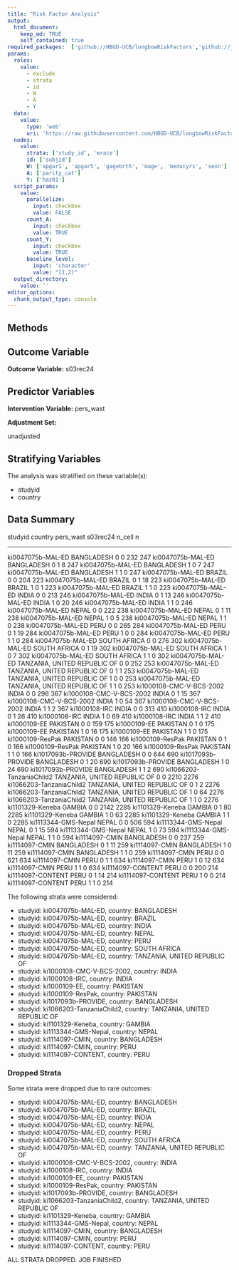 ```yaml
---
title: "Risk Factor Analysis"
output: 
  html_document:
    keep_md: TRUE
    self_contained: true
required_packages:  ['github://HBGD-UCB/longbowRiskFactors','github://jeremyrcoyle/skimr@vector_types', 'github://tlverse/delayed']
params:
  roles:
    value:
      - exclude
      - strata
      - id
      - W
      - A
      - Y
  data: 
    value: 
      type: 'web'
      uri: 'https://raw.githubusercontent.com/HBGD-UCB/longbowRiskFactors/master/inst/sample_data/birthwt_data.rdata'
  nodes:
    value:
      strata: ['study_id', 'mrace']
      id: ['subjid']
      W: ['apgar1', 'apgar5', 'gagebrth', 'mage', 'meducyrs', 'sexn']
      A: ['parity_cat']
      Y: ['haz01']
  script_params:
    value:
      parallelize:
        input: checkbox
        value: FALSE
      count_A:
        input: checkbox
        value: TRUE
      count_Y:
        input: checkbox
        value: TRUE        
      baseline_level:
        input: 'character'
        value: "[1,2)"
  output_directory:
    value: ''
editor_options: 
  chunk_output_type: console
---
```








## Methods
## Outcome Variable

**Outcome Variable:** s03rec24

## Predictor Variables

**Intervention Variable:** pers_wast

**Adjustment Set:**

unadjusted

## Stratifying Variables

The analysis was stratified on these variable(s):

* studyid
* country

## Data Summary

studyid                    country                        pers_wast    s03rec24   n_cell      n
-------------------------  -----------------------------  ----------  ---------  -------  -----
ki0047075b-MAL-ED          BANGLADESH                     0                   0      232    247
ki0047075b-MAL-ED          BANGLADESH                     0                   1        8    247
ki0047075b-MAL-ED          BANGLADESH                     1                   0        7    247
ki0047075b-MAL-ED          BANGLADESH                     1                   1        0    247
ki0047075b-MAL-ED          BRAZIL                         0                   0      204    223
ki0047075b-MAL-ED          BRAZIL                         0                   1       18    223
ki0047075b-MAL-ED          BRAZIL                         1                   0        1    223
ki0047075b-MAL-ED          BRAZIL                         1                   1        0    223
ki0047075b-MAL-ED          INDIA                          0                   0      213    246
ki0047075b-MAL-ED          INDIA                          0                   1       13    246
ki0047075b-MAL-ED          INDIA                          1                   0       20    246
ki0047075b-MAL-ED          INDIA                          1                   1        0    246
ki0047075b-MAL-ED          NEPAL                          0                   0      222    238
ki0047075b-MAL-ED          NEPAL                          0                   1       11    238
ki0047075b-MAL-ED          NEPAL                          1                   0        5    238
ki0047075b-MAL-ED          NEPAL                          1                   1        0    238
ki0047075b-MAL-ED          PERU                           0                   0      265    284
ki0047075b-MAL-ED          PERU                           0                   1       19    284
ki0047075b-MAL-ED          PERU                           1                   0        0    284
ki0047075b-MAL-ED          PERU                           1                   1        0    284
ki0047075b-MAL-ED          SOUTH AFRICA                   0                   0      276    302
ki0047075b-MAL-ED          SOUTH AFRICA                   0                   1       19    302
ki0047075b-MAL-ED          SOUTH AFRICA                   1                   0        7    302
ki0047075b-MAL-ED          SOUTH AFRICA                   1                   1        0    302
ki0047075b-MAL-ED          TANZANIA, UNITED REPUBLIC OF   0                   0      252    253
ki0047075b-MAL-ED          TANZANIA, UNITED REPUBLIC OF   0                   1        1    253
ki0047075b-MAL-ED          TANZANIA, UNITED REPUBLIC OF   1                   0        0    253
ki0047075b-MAL-ED          TANZANIA, UNITED REPUBLIC OF   1                   1        0    253
ki1000108-CMC-V-BCS-2002   INDIA                          0                   0      296    367
ki1000108-CMC-V-BCS-2002   INDIA                          0                   1       15    367
ki1000108-CMC-V-BCS-2002   INDIA                          1                   0       54    367
ki1000108-CMC-V-BCS-2002   INDIA                          1                   1        2    367
ki1000108-IRC              INDIA                          0                   0      313    410
ki1000108-IRC              INDIA                          0                   1       26    410
ki1000108-IRC              INDIA                          1                   0       69    410
ki1000108-IRC              INDIA                          1                   1        2    410
ki1000109-EE               PAKISTAN                       0                   0      159    175
ki1000109-EE               PAKISTAN                       0                   1        0    175
ki1000109-EE               PAKISTAN                       1                   0       16    175
ki1000109-EE               PAKISTAN                       1                   1        0    175
ki1000109-ResPak           PAKISTAN                       0                   0      146    166
ki1000109-ResPak           PAKISTAN                       0                   1        0    166
ki1000109-ResPak           PAKISTAN                       1                   0       20    166
ki1000109-ResPak           PAKISTAN                       1                   1        0    166
ki1017093b-PROVIDE         BANGLADESH                     0                   0      644    690
ki1017093b-PROVIDE         BANGLADESH                     0                   1       20    690
ki1017093b-PROVIDE         BANGLADESH                     1                   0       24    690
ki1017093b-PROVIDE         BANGLADESH                     1                   1        2    690
ki1066203-TanzaniaChild2   TANZANIA, UNITED REPUBLIC OF   0                   0     2210   2276
ki1066203-TanzaniaChild2   TANZANIA, UNITED REPUBLIC OF   0                   1        2   2276
ki1066203-TanzaniaChild2   TANZANIA, UNITED REPUBLIC OF   1                   0       64   2276
ki1066203-TanzaniaChild2   TANZANIA, UNITED REPUBLIC OF   1                   1        0   2276
ki1101329-Keneba           GAMBIA                         0                   0     2142   2285
ki1101329-Keneba           GAMBIA                         0                   1       80   2285
ki1101329-Keneba           GAMBIA                         1                   0       63   2285
ki1101329-Keneba           GAMBIA                         1                   1        0   2285
ki1113344-GMS-Nepal        NEPAL                          0                   0      506    594
ki1113344-GMS-Nepal        NEPAL                          0                   1       15    594
ki1113344-GMS-Nepal        NEPAL                          1                   0       73    594
ki1113344-GMS-Nepal        NEPAL                          1                   1        0    594
ki1114097-CMIN             BANGLADESH                     0                   0      237    259
ki1114097-CMIN             BANGLADESH                     0                   1       11    259
ki1114097-CMIN             BANGLADESH                     1                   0       11    259
ki1114097-CMIN             BANGLADESH                     1                   1        0    259
ki1114097-CMIN             PERU                           0                   0      621    634
ki1114097-CMIN             PERU                           0                   1        1    634
ki1114097-CMIN             PERU                           1                   0       12    634
ki1114097-CMIN             PERU                           1                   1        0    634
ki1114097-CONTENT          PERU                           0                   0      200    214
ki1114097-CONTENT          PERU                           0                   1       14    214
ki1114097-CONTENT          PERU                           1                   0        0    214
ki1114097-CONTENT          PERU                           1                   1        0    214


The following strata were considered:

* studyid: ki0047075b-MAL-ED, country: BANGLADESH
* studyid: ki0047075b-MAL-ED, country: BRAZIL
* studyid: ki0047075b-MAL-ED, country: INDIA
* studyid: ki0047075b-MAL-ED, country: NEPAL
* studyid: ki0047075b-MAL-ED, country: PERU
* studyid: ki0047075b-MAL-ED, country: SOUTH AFRICA
* studyid: ki0047075b-MAL-ED, country: TANZANIA, UNITED REPUBLIC OF
* studyid: ki1000108-CMC-V-BCS-2002, country: INDIA
* studyid: ki1000108-IRC, country: INDIA
* studyid: ki1000109-EE, country: PAKISTAN
* studyid: ki1000109-ResPak, country: PAKISTAN
* studyid: ki1017093b-PROVIDE, country: BANGLADESH
* studyid: ki1066203-TanzaniaChild2, country: TANZANIA, UNITED REPUBLIC OF
* studyid: ki1101329-Keneba, country: GAMBIA
* studyid: ki1113344-GMS-Nepal, country: NEPAL
* studyid: ki1114097-CMIN, country: BANGLADESH
* studyid: ki1114097-CMIN, country: PERU
* studyid: ki1114097-CONTENT, country: PERU

### Dropped Strata

Some strata were dropped due to rare outcomes:

* studyid: ki0047075b-MAL-ED, country: BANGLADESH
* studyid: ki0047075b-MAL-ED, country: BRAZIL
* studyid: ki0047075b-MAL-ED, country: INDIA
* studyid: ki0047075b-MAL-ED, country: NEPAL
* studyid: ki0047075b-MAL-ED, country: PERU
* studyid: ki0047075b-MAL-ED, country: SOUTH AFRICA
* studyid: ki0047075b-MAL-ED, country: TANZANIA, UNITED REPUBLIC OF
* studyid: ki1000108-CMC-V-BCS-2002, country: INDIA
* studyid: ki1000108-IRC, country: INDIA
* studyid: ki1000109-EE, country: PAKISTAN
* studyid: ki1000109-ResPak, country: PAKISTAN
* studyid: ki1017093b-PROVIDE, country: BANGLADESH
* studyid: ki1066203-TanzaniaChild2, country: TANZANIA, UNITED REPUBLIC OF
* studyid: ki1101329-Keneba, country: GAMBIA
* studyid: ki1113344-GMS-Nepal, country: NEPAL
* studyid: ki1114097-CMIN, country: BANGLADESH
* studyid: ki1114097-CMIN, country: PERU
* studyid: ki1114097-CONTENT, country: PERU


ALL STRATA DROPPED. JOB FINISHED
















